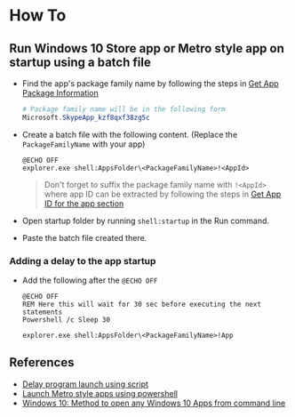 # How To

## Run Windows 10 Store app or Metro style app on startup using a batch file

* Find the app's package family name by following the steps in [Get App Package Information](GetMetroStyleAppPackageInformation.md)
  ```powershell
  # Package family name will be in the following form
  Microsoft.SkypeApp_kzf8qxf38zg5c
  ```
* Create a batch file with the following content. (Replace the `PackageFamilyName` with your app)
  ```batch
  @ECHO OFF
  explorer.exe shell:AppsFolder\<PackageFamilyName>!<AppId>
  ```
  
  > Don't forget to suffix the package family name with `!<AppId>` where app ID can be extracted by following the steps in [Get App ID for the app section](GetMetroStyleAppPackageInformation.md#Get-App-ID-for-the-app)
* Open startup folder by running `shell:startup` in the Run command.
* Paste the batch file created there.

### Adding a delay to the app startup

* Add the following after the `@ECHO OFF`
  ```batch
  @ECHO OFF
  REM Here this will wait for 30 sec before executing the next statements
  Powershell /c Sleep 30

  explorer.exe shell:AppsFolder\<PackageFamilyName>!App
  ```

## References

* [Delay program launch using script](https://social.technet.microsoft.com/Forums/windows/en-US/898e0aae-dbef-4327-9c61-7d2f8af3185f/delay-program-launch-using-script?forum=w7itproinstall)
* [Launch Metro style apps using powershell](https://stackoverflow.com/questions/31798580/launch-metro-style-apps-using-powershell)
* [Windows 10: Method to open any Windows 10 Apps from command line](https://www.tenforums.com/software-apps/57000-method-open-any-windows-10-apps-command-line.html)